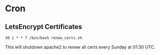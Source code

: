 # Cron

## LetsEncrypt Certificates

```
30 1 * * 7 /bin/bash renew_certs.sh
```

This will shutdown apache2 to renew all certs every Sunday at 01:30 UTC.

